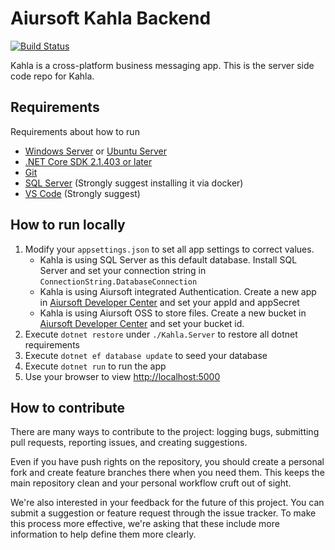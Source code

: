 # Aiursoft Kahla Backend

[![Build Status](https://travis-ci.org/AiursoftWeb/Kahla.svg?branch=master)](https://travis-ci.org/AiursoftWeb/Kahla)

Kahla is a cross-platform business messaging app. This is the server side code repo for Kahla.

## Requirements

Requirements about how to run
* [Windows Server](http://www.microsoft.com/en-us/cloud-platform/windows-server) or [Ubuntu Server](https://www.ubuntu.com/server)
* [.NET Core SDK 2.1.403 or later](https://github.com/dotnet/core/tree/master/release-notes)
* [Git](https://git-scm.com)
* [SQL Server](https://hub.docker.com/r/microsoft/mssql-server-linux/) (Strongly suggest installing it via docker)
* [VS Code](https://code.visualstudio.com) (Strongly suggest)

## How to run locally

1. Modify your `appsettings.json` to set all app settings to correct values.
    * Kahla is using SQL Server as this default database. Install SQL Server and set your connection string in `ConnectionString.DatabaseConnection`
    * Kahla is using Aiursoft integrated Authentication. Create a new app in [Aiursoft Developer Center](https://developer.aiursoft.com) and set your appId and appSecret
    * Kahla is using Aiursoft OSS to store files. Create a new bucket in [Aiursoft Developer Center](https://developer.aiursoft.com/buckets) and set your bucket id.
2. Execute `dotnet restore` under `./Kahla.Server` to restore all dotnet requirements
3. Execute `dotnet ef database update` to seed your database
4. Execute `dotnet run` to run the app
5. Use your browser to view [http://localhost:5000](http://localhost:5000)

## How to contribute

There are many ways to contribute to the project: logging bugs, submitting pull requests, reporting issues, and creating suggestions.

Even if you have push rights on the repository, you should create a personal fork and create feature branches there when you need them. This keeps the main repository clean and your personal workflow cruft out of sight.

We're also interested in your feedback for the future of this project. You can submit a suggestion or feature request through the issue tracker. To make this process more effective, we're asking that these include more information to help define them more clearly.
